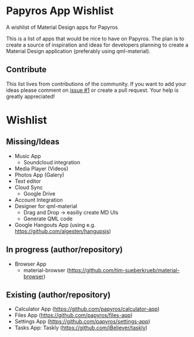 # Papyros App Wishlist
A wishlist of Material Design apps for Papyros

This is a list of apps that would be nice to have on Papyros. The plan is to create a source of inspiration and ideas for developers planning to create a Material Design application (preferably using qml-material).

## Contribute
This list lives from contributions of the community. If you want to add your ideas please comment on [issue #1](https://github.com/tim-sueberkrueb/papyros-app-wishlist/issues/1) or create a pull request. Your help is greatly appreciated!

# Wishlist

## Missing/Ideas
* Music App
  * Soundcloud integration
* Media Player (Videos)
* Photos App (Galery)
* Text editor
* Cloud Sync
  * Google Drive 
* Account Integration
* Designer for qml-material 
  * Drag and Drop -> easiliy create MD UIs
  * Generate QML code
* Google Hangouts App (using e.g. https://github.com/algesten/hangupsjs)

## In progress (author/repository)
* Browser App
  * material-browser (https://github.com/tim-sueberkrueb/material-browser)

## Existing (author/repository)
* Calculator App (https://github.com/papyros/calculator-app)
* Files App (https://github.com/papyros/files-app)
* Settings App (https://github.com/papyros/settings-app)
* Tasks App: Taskly (https://github.com/iBeliever/taskly)
